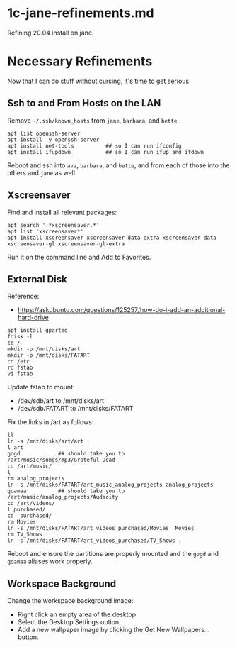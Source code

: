 
# 1c-jane-refinements.md

Refining 20.04 install on jane.

# Necessary Refinements

Now that I can do stuff without cursing, it's time to get serious.

## Ssh to and From Hosts on the LAN

Remove `~/.ssh/known_hosts` from `jane`, `barbara`, and `bette`.

```
apt list openssh-server
apt install -y openssh-server
apt install net-tools          ## so I can run ifconfig
apt install ifupdown           ## so I can run ifup and ifdown
```

Reboot and ssh into `ava`, `barbara`, and `bette`, and from each of those into the others and `jane` as well.

## Xscreensaver

Find and install all relevant packages:

```
apt search '.*xscreensaver.*'
apt list 'xscreensaver*'
apt install xscreensaver xscreensaver-data-extra xscreensaver-data xscreensaver-gl xscreensaver-gl-extra
```

Run it on the command line and Add to Favorites.

## External Disk

Reference:

- https://askubuntu.com/questions/125257/how-do-i-add-an-additional-hard-drive


```
apt install gparted
fdisk -l
cd /
mkdir -p /mnt/disks/art
mkdir -p /mnt/disks/FATART
cd /etc
rd fstab
vi fstab
```

Update fstab to mount:

- /dev/sdb/art to /mnt/disks/art
- /dev/sdb/FATART to /mnt/disks/FATART

Fix the links in /art as follows:

```
ll
ln -s /mnt/disks/art/art .
l art
gogd            ## should take you to /art/music/songs/mp3/Grateful_Dead
cd /art/music/
l
rm analog_projects
ln -s /mnt/disks/FATART/art_music_analog_projects analog_projects
goamaa          ## should take you to /art/music/analog_projects/Audacity
cd /art/videos/
l purchased/
cd  purchased/
rm Movies
ln -s /mnt/disks/FATART/art_videos_purchased/Movies  Movies
rm TV_Shows
ln -s /mnt/disks/FATART/art_videos_purchased/TV_Shows .
```

Reboot and ensure the partitions are properly mounted and the `gogd` and `goamaa` aliases work properly.

## Workspace Background

Change the workspace background image:

- Right click an empty area of the desktop
- Select the Desktop Settings option
- Add a new wallpaper image by clicking the Get New Wallpapers... button.

